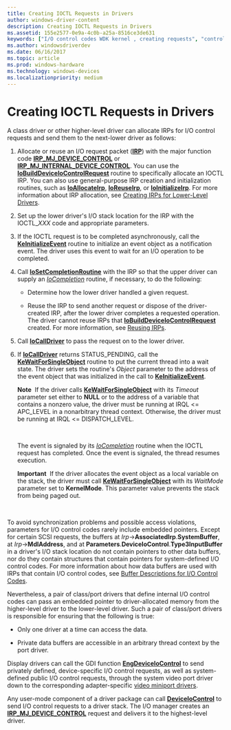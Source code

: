 ```yaml
---
title: Creating IOCTL Requests in Drivers
author: windows-driver-content
description: Creating IOCTL Requests in Drivers
ms.assetid: 155e2577-0e9a-4c0b-a25a-8516ce3de631
keywords: ["I/O control codes WDK kernel , creating requests", "control codes WDK IOCTLs , creating requests", "IOCTLs WDK kernel , creating requests", "synchronization WDK IRPs", "embedded pointers WDK IOCTLs"]
ms.author: windowsdriverdev
ms.date: 06/16/2017
ms.topic: article
ms.prod: windows-hardware
ms.technology: windows-devices
ms.localizationpriority: medium
---
```


# Creating IOCTL Requests in Drivers





A class driver or other higher-level driver can allocate IRPs for I/O control requests and send them to the next-lower driver as follows:

1.  Allocate or reuse an I/O request packet ([**IRP**](https://msdn.microsoft.com/library/windows/hardware/ff550694)) with the major function code [**IRP\_MJ\_DEVICE\_CONTROL**](https://msdn.microsoft.com/library/windows/hardware/ff550744) or [**IRP\_MJ\_INTERNAL\_DEVICE\_CONTROL**](https://msdn.microsoft.com/library/windows/hardware/ff550766). You can use the [**IoBuildDeviceIoControlRequest**](https://msdn.microsoft.com/library/windows/hardware/ff548318) routine to specifically allocate an IOCTL IRP. You can also use general-purpose IRP creation and initialization routines, such as [**IoAllocateIrp**](https://msdn.microsoft.com/library/windows/hardware/ff548257), [**IoReuseIrp**](https://msdn.microsoft.com/library/windows/hardware/ff549661), or [**IoInitializeIrp**](https://msdn.microsoft.com/library/windows/hardware/ff549315). For more information about IRP allocation, see [Creating IRPs for Lower-Level Drivers](creating-irps-for-lower-level-drivers.md).

2.  Set up the lower driver's I/O stack location for the IRP with the IOCTL\_*XXX* code and appropriate parameters.

3.  If the IOCTL request is to be completed asynchronously, call the [**KeInitializeEvent**](https://msdn.microsoft.com/library/windows/hardware/ff552137) routine to initialize an event object as a notification event. The driver uses this event to wait for an I/O operation to be completed.

4.  Call [**IoSetCompletionRoutine**](https://msdn.microsoft.com/library/windows/hardware/ff549679) with the IRP so that the upper driver can supply an [*IoCompletion*](https://msdn.microsoft.com/library/windows/hardware/ff548354) routine, if necessary, to do the following:

    -   Determine how the lower driver handled a given request.

    -   Reuse the IRP to send another request or dispose of the driver-created IRP, after the lower driver completes a requested operation. The driver cannot reuse IRPs that [**IoBuildDeviceIoControlRequest**](https://msdn.microsoft.com/library/windows/hardware/ff548318) created. For more information, see [Reusing IRPs](reusing-irps.md).

5.  Call [**IoCallDriver**](https://msdn.microsoft.com/library/windows/hardware/ff548336) to pass the request on to the lower driver.

6.  If [**IoCallDriver**](https://msdn.microsoft.com/library/windows/hardware/ff548336) returns STATUS\_PENDING, call the [**KeWaitForSingleObject**](https://msdn.microsoft.com/library/windows/hardware/ff553350) routine to put the current thread into a wait state. The driver sets the routine's *Object* parameter to the address of the event object that was initialized in the call to [**KeInitializeEvent**](https://msdn.microsoft.com/library/windows/hardware/ff552137).

    **Note**  If the driver calls [**KeWaitForSingleObject**](https://msdn.microsoft.com/library/windows/hardware/ff553350) with its *Timeout* parameter set either to **NULL** or to the address of a variable that contains a nonzero value, the driver must be running at IRQL &lt;= APC\_LEVEL in a nonarbitrary thread context. Otherwise, the driver must be running at IRQL &lt;= DISPATCH\_LEVEL.

     

    The event is signaled by its [*IoCompletion*](https://msdn.microsoft.com/library/windows/hardware/ff548354) routine when the IOCTL request has completed. Once the event is signaled, the thread resumes execution.

    **Important**  If the driver allocates the event object as a local variable on the stack, the driver must call [**KeWaitForSingleObject**](https://msdn.microsoft.com/library/windows/hardware/ff553350) with its *WaitMode* parameter set to **KernelMode**. This parameter value prevents the stack from being paged out.

     

To avoid synchronization problems and possible access violations, parameters for I/O control codes rarely include embedded pointers. Except for certain SCSI requests, the buffers at *Irp*-&gt;**AssociatedIrp**.**SystemBuffer**, at *Irp*-&gt;**MdlAddress**, and at **Parameters**.**DeviceIoControl**.**Type3InputBuffer** in a driver's I/O stack location do not contain pointers to other data buffers, nor do they contain structures that contain pointers for system-defined I/O control codes. For more information about how data buffers are used with IRPs that contain I/O control codes, see [Buffer Descriptions for I/O Control Codes](buffer-descriptions-for-i-o-control-codes.md).

Nevertheless, a pair of class/port drivers that define internal I/O control codes can pass an embedded pointer to driver-allocated memory from the higher-level driver to the lower-level driver. Such a pair of class/port drivers is responsible for ensuring that the following is true:

-   Only one driver at a time can access the data.

-   Private data buffers are accessible in an arbitrary thread context by the port driver.

Display drivers can call the GDI function [**EngDeviceIoControl**](https://msdn.microsoft.com/library/windows/hardware/ff564838) to send privately defined, device-specific I/O control requests, as well as system-defined public I/O control requests, through the system video port driver down to the corresponding adapter-specific [video miniport drivers](https://msdn.microsoft.com/library/windows/hardware/ff570509).

Any user-mode component of a driver package can call [**DeviceIoControl**](https://msdn.microsoft.com/library/windows/desktop/aa363216) to send I/O control requests to a driver stack. The I/O manager creates an [**IRP\_MJ\_DEVICE\_CONTROL**](https://msdn.microsoft.com/library/windows/hardware/ff550744) request and delivers it to the highest-level driver.

 

 




